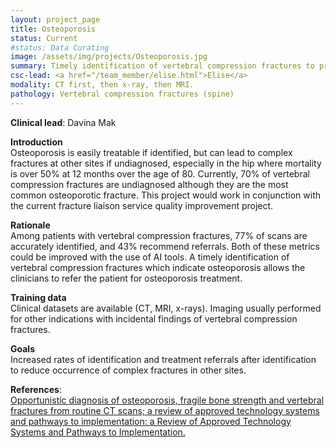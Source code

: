 ```yaml
---
layout: project_page
title: Osteoporosis
status: Current
#status: Data Curating
image: /assets/img/projects/Osteoporosis.jpg
summary: Timely identification of vertebral compression fractures to promote early treatment interventions.
csc-lead: <a href="/team_member/elise.html">Elise</a>
modality: CT first, then x-ray, then MRI.
pathology: Vertebral compression fractures (spine)
---
```

<b>Clinical lead</b>: Davina Mak <br>

<b>Introduction</b><br>
Osteoporosis is easily treatable if identified, but can lead to complex fractures at other sites if undiagnosed, especially in the hip where mortality is over 50% at 12 months over the age of 80. Currently, 70% of vertebral compression fractures are undiagnosed although they are the most common osteoporotic fracture. This project would work in conjunction with the current fracture liaison service quality improvement project.<br>

<b>Rationale</b><br> Among patients with vertebral compression fractures, 77% of scans are accurately identified, and 43% recommend referrals. Both of these metrics could be improved with the use of AI tools. A timely identification of vertebral compression fractures which indicate osteoporosis allows the clinicians to refer the patient for osteoporosis treatment.<br>

<b>Training data</b><br> Clinical datasets are available (CT, MRI, x-rays). Imaging usually performed for other indications with incidental findings of vertebral compression fractures.<br>

<b>Goals</b><br> Increased rates of identification and treatment referrals after identification to reduce occurrence of complex fractures in other sites.<br>


<b>References</b>:<br> <a href="https://research-information.bris.ac.uk/ws/portalfiles/portal/282788915/1759720x211024029.pdf">Opportunistic diagnosis of osteoporosis, fragile bone strength and vertebral fractures from routine CT scans; a review of approved technology systems and pathways to implementation: a Review of Approved Technology Systems and Pathways to Implementation.</a> 
